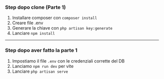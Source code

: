 ### Step dopo clone (Parte 1)

1) Installare composer con `composer install`
2) Creare file .env
3) Generare la chiave con `php artisan key:generate`
4) Lanciare `npm install`
-----

### Step dopo aver fatto la parte 1
1) Impostiamo il file `.env` con le credenziali corrette del DB
2) Lanciamo `npm run dev` per vite
3) Lanciare `php artisan serve`